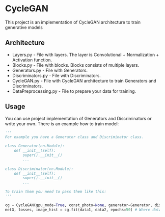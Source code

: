 # CycleGAN

This project is an implementation of CycleGAN architecture to 
train generative models

## Architecture

+ Layers.py - File with layers. The layer is Convolutional + Normalization + Activation function.
+ Blocks.py - File with blocks. Blocks consists of multiple layers.
+ Generators.py - File with Generators.
+ Discriminators.py - File with Discriminators.
+ CycleGAN.py - File with CycleGAN architecture to train Generators and Discriminators.
+ DataPreprocessing.py - File to prepare your data for training.

## Usage

You can use project implementation of Generators and Discriminators or write your own.
There is an example how to train model:

```python
''' 
For example you have a Generator class and Discriminator class.

class Generator(nn.Module):
	def __init__(self):
		super().__init__()
		...
	
class Discriminator(nn.Module):
	def __init__(self):
		super().__init__()
		...
	
To train them you need to pass them like this:
'''

cg = CycleGAN(gpu_mode=True, const_photo=None, generator=Generator, discriminator=Discriminator)
netG, losses, image_hist = cg.fit(data1, data2, epochs=50) # Where data2 is target and data1 is what we want to interpolate to data2
```
